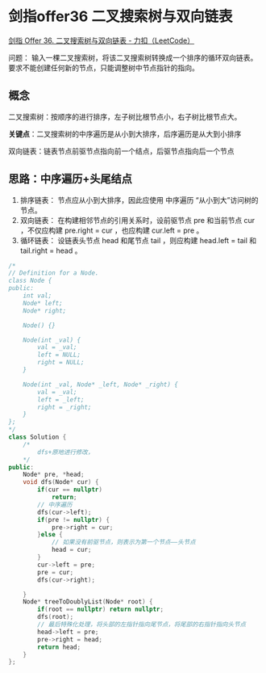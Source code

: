 # 剑指offer36 二叉搜索树与双向链表

[剑指 Offer 36. 二叉搜索树与双向链表 - 力扣（LeetCode）](https://leetcode.cn/problems/er-cha-sou-suo-shu-yu-shuang-xiang-lian-biao-lcof/)

问题： 输入一棵二叉搜索树，将该二叉搜索树转换成一个排序的循环双向链表。要求不能创建任何新的节点，只能调整树中节点指针的指向。

## 概念

二叉搜索树：按顺序的进行排序，左子树比根节点小，右子树比根节点大。

**关键点**：二叉搜索树的中序遍历是从小到大排序，后序遍历是从大到小排序

双向链表：链表节点前驱节点指向前一个结点，后驱节点指向后一个节点



## 思路：中序遍历+头尾结点



1. 排序链表： 节点应从小到大排序，因此应使用 中序遍历 “从小到大”访问树的节点。
2. 双向链表： 在构建相邻节点的引用关系时，设前驱节点 pre 和当前节点 cur ，不仅应构建 pre.right = cur ，也应构建 cur.left = pre 。
3. 循环链表： 设链表头节点 head 和尾节点 tail ，则应构建 head.left = tail 和 tail.right = head 。

```c++
/*
// Definition for a Node.
class Node {
public:
    int val;
    Node* left;
    Node* right;

    Node() {}

    Node(int _val) {
        val = _val;
        left = NULL;
        right = NULL;
    }

    Node(int _val, Node* _left, Node* _right) {
        val = _val;
        left = _left;
        right = _right;
    }
};
*/
class Solution {
    /*
        dfs+原地进行修改，
    */
public:
    Node* pre, *head;
    void dfs(Node* cur) {
        if(cur == nullptr)
            return;
        // 中序遍历
        dfs(cur->left);
        if(pre != nullptr) {
            pre->right = cur;
        }else {
            // 如果没有前驱节点，则表示为第一个节点——头节点
            head = cur;
        }
        cur->left = pre;
        pre = cur;
        dfs(cur->right);

    }
    Node* treeToDoublyList(Node* root) {
        if(root == nullptr) return nullptr;
        dfs(root);
        // 最后特殊化处理，将头部的左指针指向尾节点，将尾部的右指针指向头节点
        head->left = pre;
        pre->right = head;
        return head;
    }
};
```

